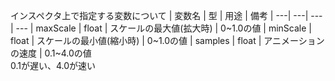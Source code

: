 インスペクタ上で指定する変数について
| 変数名 | 型 | 用途 | 備考 
| ---| ---| ---| ---
| maxScale | float | スケールの最大値(拡大時) | 0~1.0の値
| minScale | float | スケールの最小値(縮小時) | 0~1.0の値
| samples | float | アニメーションの速度 | 0.1~4.0の値<br>0.1が遅い、4.0が速い